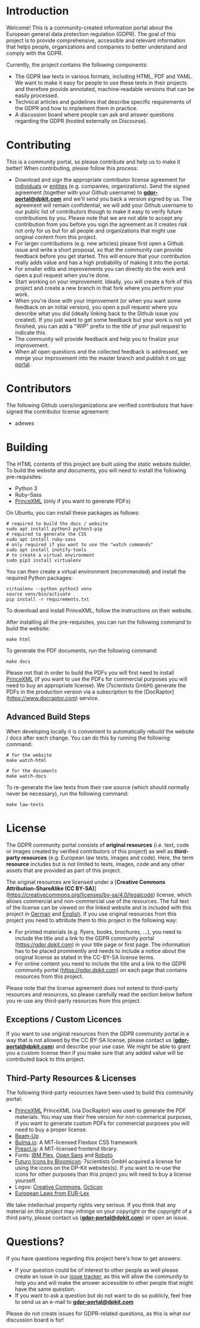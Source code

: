 # Introduction

Welcome! This is a community-created information portal about the European
general data protection regulation (GDPR). The goal of this project is to
provide comprehensive, accessible and relevant information that helps people,
organizations and companies to better understand and comply with the GDPR.

Currently, the project contains the following components:

* The GDPR law texts in various formats, including HTML, PDF and YAML.
  We want to make it easy for people to use these texts in their projects
  and therefore provide annotated, machine-readable versions that can be
  easily processed.
* Technical articles and guidelines that describe specific requirements of the
  GDPR and how to implement them in practice.
* A discussion board where people can ask and answer questions regarding the
  GDPR (hosted externally on Discourse).

# Contributing

This is a community portal, so please contribute and help us to make it better!
When contributing, please follow this process:

* Download and sign the appropriate contributor license agreement for
  [individuals](https://github.com/dpkit/gdpr-portal/clas/cla_gdpr_community_portal_individual.pdf) or
  [entities](https://github.com/dpkit/gdpr-portal/clas/cla_gdpr_community_portal_entity.pdf)
  (e.g. companies, organizations). Send the signed agreement (together with
  your Github username) to **gdpr-portal@dpkit.com**
  and we'll send you back a version signed by us. The agreement will remain
  confidential, we will add your Github username to our public list of contributors
  though to make it easy to verify future contributions by you. Please note that
  we are not able to accept any contribution from you before you sign the
  agreement as it creates risk not only for us but for all people and
  organizations that might use original content from this project.
* For larger contributions (e.g. new articles) please first open a Github issue
  and write a short proposal, so that the community can provide feedback
  before you get started. This will ensure that your contribution really adds
  value and has a high probability of making it into the portal.
* For smaller edits and improvements you can directly do the work and open
  a pull request when you're done.
* Start working on your improvement. Ideally, you will create a fork of this
  project and create a new branch in that fork where you perform your work.
* When you're done with your improvement (or when you want some feedback on
  an initial version), you open a pull request where you describe what you
  did (ideally linking back to the Github issue you created). If you just
  want to get some feedback but your work is not yet finished, you can add
  a "WIP" prefix to the title of your pull request to indicate this.
* The community will provide feedback and help you to finalize your
  improvement.
* When all open questions and the collected feedback is addressed, we merge
  your improvement into the master branch and publish it on
  [our portal](https://gdpr.dpkit.com).

# Contributors

The following Github users/organizations are verified contributors that have
signed the contributor license agreement:

* adewes

# Building

The HTML contents of this project are built using the  static website builder. 
To build the website and documents, you will need to install the following
pre-requisites:

* Python 3
* Ruby-Sass
* [PrinceXML](https://www.princexml.com) (only if you want to generate PDFs)

On Ubuntu, you can install these packages as follows:

    # required to build the docs / website
    sudo apt install python3 python3-pip
    # required to generate the CSS
    sudo apt install ruby-sass
    # only required if you want to use the "watch commands"
    sudo apt install inotify-tools
    # to create a virtual environment
    sudo pip3 install virtualenv

You can then create a virtual environment (recommended) and install the
required Python packages:

    virtualenv --python python3 venv
    source venv/bin/activate
    pip install -r requirements.txt

To download and install PrinceXML, follow the instructions on their website.

After installing all the pre-requisites, you can run the following command
to build the website:

    make html

To generate the PDF documents, run the following command:

    make docs

Please not that in order to build the PDFs you will first need to install
[PrinceXML](https://www.princexml.com) (if you want to use the PDFs for
commercial purposes you will need to buy an appropriate license).
We (7scientists GmbH) generate the PDFs in the production version via a
subscription to the [DocRaptor] (https://www.docraptor.com) service.

## Advanced Build Steps

When developing locally it is convenient to automatically rebuild
the website / docs after each change. You can do this by running the
following command:

    # for the website
    make watch-html

    # for the documents
    make watch-docs

To re-generate the law texts from their raw source (which should normally
never be necessary), run the following command:

    make law-texts

# License

The GDPR community portal consists of **original resources** (i.e. text,
code or images created by verified contributors of this project) as well as **third-party
resources** (e.g. European law texts, images and code). Here, the term **resource**
includes but is not limited to texts, images, code and any other assets that
are provided as part of this project.

The original resources are licensed under a 
[**Creative Commons Attribution-ShareAlike (CC BY-SA)**]
(https://creativecommons.org/licenses/by-sa/4.0/legalcode)
license, which allows commercial and non-commercial use of the resources. The
full text of the license can be viewed on the linked website and is included
with this project in [German](https://github.com/dpkit/gdpr-portal/LICENSE-DE)
and [English](https://github.com/dpkit/gdpr-portal/LICENSE-DE). If you
use original resources from this project you need to attribute them to this
project in the following way:

* For printed materials (e.g. flyers, books, brochures, ...), you need to
  include the title and a link to the GDPR community portal (https://gdpr.dpkit.com)
  in your title page or first page.
  The information has to be placed prominently and needs to include a notice
  about the original license as stated in the CC-BY-SA license terms.
* For online content you need to include the title and a link to the GDPR
  community portal (https://gdpr.dpkit.com) on each page that contains
  resources from this project.

Please note that the license agreement does not extend to third-party resources
and resources, so please carefully read the section below before you re-use
any third-party resources from this project.

## Exceptions / Custom Licences

If you want to use original resources from the GDPR community portal in a way
that is not allowed by the CC BY-SA license, please contact us (**gdpr-portal@dpkit.com**)
and describe your use case. We might be able to grant you a custom license then
if you make sure that any added value will be contributed back to this project.

## Third-Party Resources & Licenses

The following third-party resources have been used to build this community portal:

* [PrinceXML](https://www.princexml.com/) PrinceXML (via DocRaptor) was used
  to generate the PDF materials. You may use their free version for
  non-commerical purposes, if you want to generate custom PDFs for commercial
  purposes you will need to buy a proper license.
* [Beam-Up](https://pypi.org/project/beam-up/)
* [Bulma.io](https://www.bulma.io): A MIT-licensed Flexbox CSS framework 
* [Preact.js](https://preactjs.com/): A MIT-licensed frontend library.
* Fonts: [IBM Plex](https://github.com/IBM/plex), [Open Sans](https://github.com/google/fonts/tree/master/apache/opensans) and [Roboto](https://github.com/google/roboto)
* [Futuro Icons by Bloomicon](http://bloomicon.com/): 7scientists GmbH acquired
  a license for using the icons on the DP-Kit websites(s). If you want to
  re-use the icons for other purposes than this project you will need to
  buy a license yourself.
* Logos: [Creative Commons](https://creativecommons.org/), [Octicon](https://en.wikipedia.org/wiki/File:Octicons-mark-github.svg)
* [European Laws from EUR-Lex](https://eur-lex.europa.eu/content/legal-notice/legal-notice.html#droits)

We take intellectual property rights very serious. If you think that any
material on this project may infringe on your copyright or the copyright of a
third party, please contact us (**gdpr-portal@dpkit.com**) or open an issue.

# Questions?

If you have questions regarding this project here's how to get answers:

* If your question could be of interest to other people as well please create
  an issue in our [issue tracker](https://github.com/dpkit/gdpr-portal), as
  this will allow the community to help you and will make the answer accessible
  to other people that might have the same question.
* If you want to ask a question but do not want to do so publicly, feel free
  to send us an e-mail to **gdpr-portal@dpkit.com**

Please do not create issues for GDPR-related questions, as this is what our
discussion board is for!
